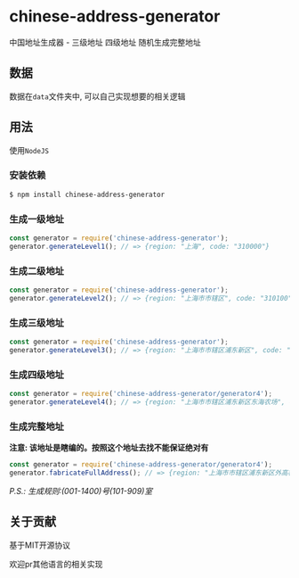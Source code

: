 # chinese-address-generator
中国地址生成器 - 三级地址 四级地址 随机生成完整地址

## 数据
数据在`data`文件夹中, 可以自己实现想要的相关逻辑

## 用法

使用`NodeJS`
### 安装依赖
```bash
$ npm install chinese-address-generator
```

### 生成一级地址
```javascript
const generator = require('chinese-address-generator');
generator.generateLevel1(); // => {region: "上海", code: "310000"}
```

### 生成二级地址
```javascript
const generator = require('chinese-address-generator');
generator.generateLevel2(); // => {region: "上海市市辖区", code: "310100"}
```

### 生成三级地址
```javascript
const generator = require('chinese-address-generator');
generator.generateLevel3(); // => {region: "上海市市辖区浦东新区", code: "310115"}
```

### 生成四级地址
```javascript
const generator = require('chinese-address-generator/generator4');
generator.generateLevel4(); // => {region: "上海市市辖区浦东新区东海农场", code: "310115402000"}
```

### 生成完整地址
**注意: 该地址是瞎编的。按照这个地址去找不能保证绝对有**
```javascript
const generator = require('chinese-address-generator/generator4');
generator.fabricateFullAddress(); // => {region: "上海市市辖区浦东新区外高桥保税区0051号606室", code: "310115501000"}
```

*P.S.: 生成规则:(001-1400)号(101-909)室*

## 关于贡献
基于MIT开源协议

欢迎pr其他语言的相关实现
